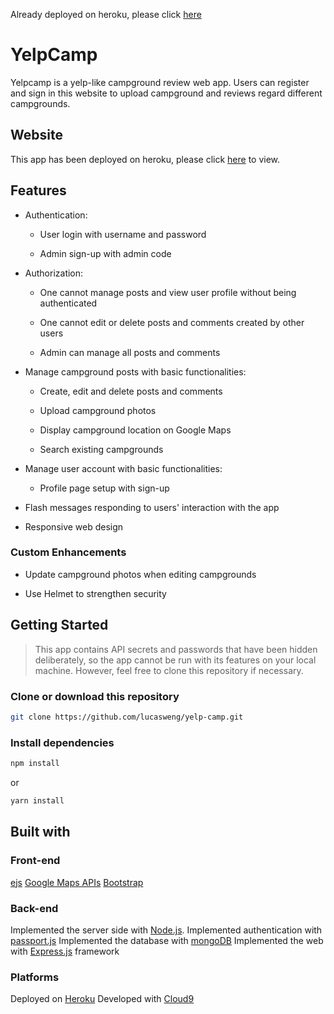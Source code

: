 
Already deployed on heroku, please click [here](https://jiajun-yelpcamp.herokuapp.com/campgrounds)




# YelpCamp

Yelpcamp is a yelp-like campground review web app. Users can register and sign in this website to upload campground and reviews regard different campgrounds.


## Website

This app has been deployed on heroku, please click [here](https://yelpcamp--demo.herokuapp.com/) to view.

## Features

* Authentication:
  
  * User login with username and password

  * Admin sign-up with admin code

* Authorization:

  * One cannot manage posts and view user profile without being authenticated

  * One cannot edit or delete posts and comments created by other users

  * Admin can manage all posts and comments

* Manage campground posts with basic functionalities:

  * Create, edit and delete posts and comments

  * Upload campground photos

  * Display campground location on Google Maps
  
  * Search existing campgrounds

* Manage user account with basic functionalities:

  * Profile page setup with sign-up

* Flash messages responding to users' interaction with the app

* Responsive web design

### Custom Enhancements

* Update campground photos when editing campgrounds

* Use Helmet to strengthen security
 
## Getting Started

> This app contains API secrets and passwords that have been hidden deliberately, so the app cannot be run with its features on your local machine. However, feel free to clone this repository if necessary.

### Clone or download this repository

```sh
git clone https://github.com/lucasweng/yelp-camp.git
```

### Install dependencies

```sh
npm install
```

or

```sh
yarn install
```


## Built with

### Front-end

[ejs](http://ejs.co/)
[Google Maps APIs](https://developers.google.com/maps/)
[Bootstrap](https://getbootstrap.com/docs/3.3/)

### Back-end

Implemented the server side with [Node.js](https://github.com/expressjs/session#express-session).
Implemented authentication with [passport.js](http://www.passportjs.org/)
Implemented the database with [mongoDB](https://www.mongodb.com/)
Implemented the web with [Express.js](https://github.com/expressjs/session#express-session) framework

### Platforms
Deployed on [Heroku](https://www.heroku.com/)
Developed with [Cloud9](https://aws.amazon.com/cloud9/?origin=c9io)
